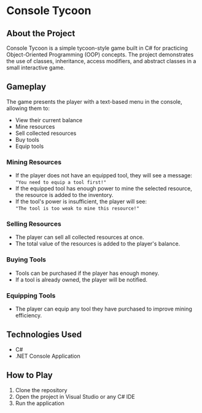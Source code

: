 # Console Tycoon  

## About the Project  

Console Tycoon is a simple tycoon-style game built in C# for practicing Object-Oriented Programming (OOP) concepts. The project demonstrates the use of classes, inheritance, access modifiers, and abstract classes in a small interactive game.  

## Gameplay  

The game presents the player with a text-based menu in the console, allowing them to:  

- View their current balance  
- Mine resources  
- Sell collected resources  
- Buy tools  
- Equip tools  

### Mining Resources  

- If the player does not have an equipped tool, they will see a message:  
  `"You need to equip a tool first!"`  
- If the equipped tool has enough power to mine the selected resource, the resource is added to the inventory.  
- If the tool's power is insufficient, the player will see:  
  `"The tool is too weak to mine this resource!"`  

### Selling Resources  

- The player can sell all collected resources at once.  
- The total value of the resources is added to the player's balance.  

### Buying Tools  

- Tools can be purchased if the player has enough money.  
- If a tool is already owned, the player will be notified.  

### Equipping Tools  

- The player can equip any tool they have purchased to improve mining efficiency.  

## Technologies Used  

- C#  
- .NET Console Application  

## How to Play  

1. Clone the repository  
2. Open the project in Visual Studio or any C# IDE  
3. Run the application  
